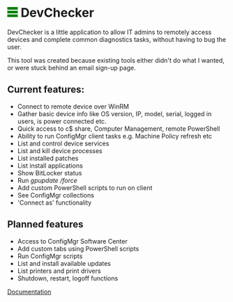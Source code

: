 # ![logo](/documentation/images/logo-24.png) DevChecker 



DevChecker is a little application to allow IT admins to remotely access devices and complete common diagnostics tasks, without having to bug the user.

This tool was created because existing tools either didn't do what I wanted, or were stuck behind an email sign-up page. 

## Current features:

* Connect to remote device over WinRM
* Gather basic device info like OS version, IP, model, serial, logged in users, is power connected etc.
* Quick access to c$ share, Computer Management, remote PowerShell
* Ability to run ConfigMgr client tasks e.g. Machine Policy refresh etc
* List and control device services
* List and kill device processes
* List installed patches
* List install applications
* Show BitLocker status
* Run *gpupdate /force*
* Add custom PowerShell scripts to run on client
* See ConfigMgr collections
* 'Connect as' functionality

## Planned features

* Access to ConfigMgr Software Center
* Add custom tabs using PowerShell scripts
* Run ConfigMgr scripts
* List and install available updates
* List printers and print drivers
* Shutdown, restart, logoff functions

[Documentation](/documentation/README.md)

